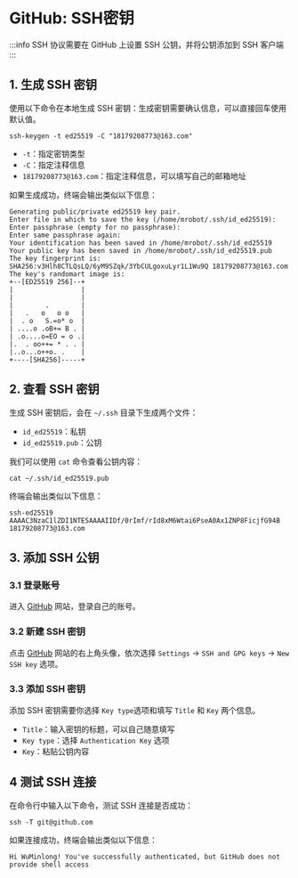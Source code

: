 # GitHub: SSH密钥

:::info
SSH 协议需要在 GitHub 上设置 SSH 公钥，并将公钥添加到 SSH 客户端
:::

## 1. 生成 SSH 密钥

使用以下命令在本地生成 SSH 密钥：生成密钥需要确认信息，可以直接回车使用默认值。

```
ssh-keygen -t ed25519 -C "18179208773@163.com"
```

- `-t`：指定密钥类型
- `-C`：指定注释信息
- `18179208773@163.com`：指定注释信息，可以填写自己的邮箱地址

如果生成成功，终端会输出类似以下信息：

```
Generating public/private ed25519 key pair.
Enter file in which to save the key (/home/mrobot/.ssh/id_ed25519):
Enter passphrase (empty for no passphrase):
Enter same passphrase again:
Your identification has been saved in /home/mrobot/.ssh/id_ed25519
Your public key has been saved in /home/mrobot/.ssh/id_ed25519.pub
The key fingerprint is:
SHA256:v3Hlh8CTLQsLQ/6yM9SZqk/3YbCULgoxuLyr1L1Wu9Q 18179208773@163.com
The key's randomart image is:
+--[ED25519 256]--+
|                 |
|                 |
|        .        |
|   .   o   o o   |
|  . o   S.=o* o  |
| ....o .oB+= B . |
| .o....o=EO = o .|
|.  . oo++= * . . |
|..o...o++o. .    |
+----[SHA256]-----+
```

## 2. 查看 SSH 密钥

生成 SSH 密钥后，会在 `~/.ssh` 目录下生成两个文件：

- `id_ed25519`：私钥
- `id_ed25519.pub`：公钥

我们可以使用 `cat` 命令查看公钥内容：

```
cat ~/.ssh/id_ed25519.pub
```

终端会输出类似以下信息：
```
ssh-ed25519 AAAAC3NzaC1lZDI1NTE5AAAAIIDf/0rImf/rId8xM6Wtai6PseA0Ax1ZNP8FicjfG94B 18179208773@163.com
```

## 3. 添加 SSH 公钥

### 3.1 登录账号

进入 [GitHub](https://github.com/) 网站，登录自己的账号。

### 3.2 新建 SSH 密钥

点击 [GitHub](https://github.com/) 网站的右上角头像，依次选择 `Settings` →  `SSH and GPG keys` →  `New SSH key` 选项。

### 3.3 添加 SSH 密钥

添加 SSH 密钥需要你选择 `Key type`选项和填写 `Title` 和 `Key` 两个信息。

- `Title`：输入密钥的标题，可以自己随意填写
- `Key type`：选择 `Authentication Key` 选项
- `Key`：粘贴公钥内容

## 4 测试 SSH 连接

在命令行中输入以下命令，测试 SSH 连接是否成功：

```
ssh -T git@github.com
```

如果连接成功，终端会输出类似以下信息：

```
Hi WuMinlong! You've successfully authenticated, but GitHub does not provide shell access
```
